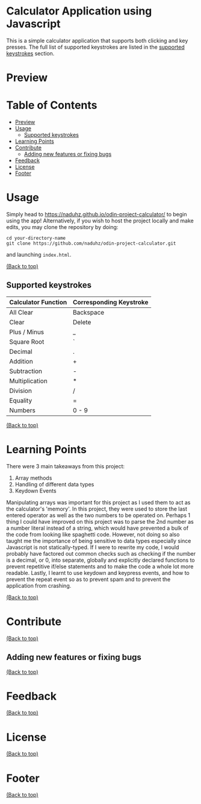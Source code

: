 # Calculator Application using Javascript
This is a simple calculator application that supports both clicking and key presses. The full list of supported keystrokes are listed in the [supported keystrokes](#supported-keystrokes) section.

# Preview

# Table of Contents
- [Preview](#preview)
- [Usage](#usage)
  - [Supported keystrokes](#supported-keystrokes)
- [Learning Points](#learning-points)
- [Contribute](#contribute)
  - [Adding new features or fixing bugs](#adding-new-features-or-fixing-bugs)
- [Feedback](#feedback)
- [License](#license)
- [Footer](#footer)

# Usage
Simply head to https://naduhz.github.io/odin-project-calculator/ to begin using the app! Alternatively, if you wish to host the project locally and make edits, you may clone the repository by doing:

```shell
cd your-directory-name
git clone https://github.com/naduhz/odin-project-calculator.git
```

and launching `index.html`.

[(Back to top)](#table-of-contents)

## Supported keystrokes
| Calculator Function | Corresponding Keystroke |
| ----------- | ----------- |
| All Clear | Backspace |
| Clear | Delete |
| Plus / Minus | _ |
| Square Root | \` |
| Decimal | . |
| Addition | + |
| Subtraction | - |
| Multiplication | * |
| Division | / |
| Equality | = |
| Numbers | 0 - 9 |

[(Back to top)](#table-of-contents)

# Learning Points
There were 3 main takeaways from this project:

1. Array methods
2. Handling of different data types
3. Keydown Events

Manipulating arrays was important for this project as I used them to act as the calculator's 'memory'. In this project, they were used to store the last entered operator as well as the two numbers to be operated on. Perhaps 1 thing I could have improved on this project was to parse the 2nd number as a number literal instead of a string, which would have prevented a bulk of the code from looking like spaghetti code. However, not doing so also taught me the importance of being sensitive to data types especially since Javascript is not statically-typed. If I were to rewrite my code, I would probably have factored out common checks such as checking if the number is a decimal, or 0, into separate, globally and explicitly declared functions to prevent repetitive if/else statements and to make the code a whole lot more readable. Lastly, I learnt to use keydown and keypress events, and how to prevent the repeat event so as to prevent spam and to prevent the application from crashing.
 
[(Back to top)](#table-of-contents)

# Contribute
[(Back to top)](#table-of-contents)

## Adding new features or fixing bugs
[(Back to top)](#table-of-contents)

# Feedback
[(Back to top)](#table-of-contents)

# License
[(Back to top)](#table-of-contents)

# Footer
[(Back to top)](#table-of-contents)
